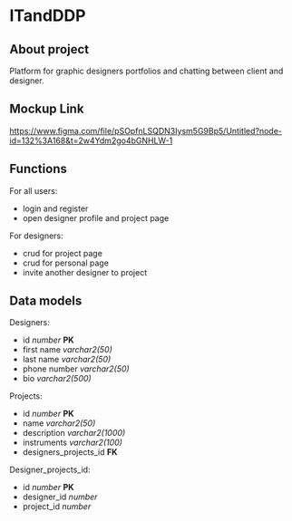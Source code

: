 # ITandDDP
## About project
Platform for graphic designers portfolios and chatting between client and designer.
## Mockup Link
https://www.figma.com/file/pSOpfnLSQDN3Iysm5G9Bp5/Untitled?node-id=132%3A168&t=2w4Ydm2go4bGNHLW-1
## Functions
For all users:
- login and register
- open designer profile and project page

For designers:
- crud for project page
- crud for personal page
- invite another designer to project
## Data models
Designers:
- id *number* **PK**
- first name *varchar2(50)*
- last name *varchar2(50)*
- phone number *varchar2(50)*
- bio *varchar2(500)*

Projects:
- id *number* **PK**
- name *varchar2(50)*
- description *varchar2(1000)*
- instruments *varchar2(100)*
- designers_projects_id **FK**

Designer_projects_id:
- id *number* **PK**
- designer_id *number*
- project_id *number*
